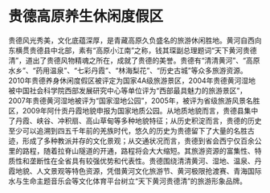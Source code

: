 # 贵德高原养生休闲度假区  
贵德风光秀美，文化底蕴深厚，是青藏高原久负盛名的旅游休闲胜地。黄河自西向东横贯贵德县中北部，素有“高原小江南”之称，钱其琛副总理题词“天下黄河贵德清”，道出了贵德风物精魂之所在，成就了贵德的美誉。贵德有“清清黄河”、“高原水乡”、“药用温泉”、“七彩丹霞”、“林海梨花”、“历史古城”等众多旅游资源。2010年贵德养身休闲度假区被评定为国家4A级旅游景区，2004年贵德黄河湿地被中国社会科学院西部发展研究中心等单位评为“西部最具魅力的旅游景区”，2007年贵德黄河湿地被评为“国家湿地公园”，2005年，被评为省级旅游风景名胜区，2009年阿什贡丹霞地貌申报为国家地质公园。从地质地貌而言，贵德县集中了丹霞、峡谷、冲积扇、高山草甸等多种地貌特征；从历史积淀而言，贵德的历史至少可以追溯到四五千年前的羌族时代，悠久的历史为贵德留下了大量的名胜古迹，形成了多种教派并存的文化景观；从交通状况而言，贵德到省会西宁仅百余公里的路程，随着拉脊山隧道的开通，路程将会大大缩短。其旅游资源的富集性、特质性和垄断性在全省具有较强优势和代表性。贵德围绕清清黄河、湿地、温泉、丹霞地貌、人文景观等特色资源，凭借黄河文化旅游节、黄河极限抢渡赛、青海国际水与生命主题音乐会等文化体育平台树立“天下黄河贵德清”的旅游形象品牌。  
<!-- Last processed: 2025-07-22 03:44:28 -->
